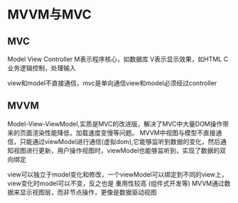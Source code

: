 # MVVM与MVC


## MVC

Model View Controller
M表示程序核心，如数据库
V表示显示效果，如HTML
C业务逻辑控制，处理输入

view和model不直接通信，mvc是单向通信view和model必须经过controller

## MVVM

Model-View-ViewModel,实质是MVC的改进版，解决了MVC中大量DOM操作带来的页面渲染性能降低，加载速度变慢等问题。
MVVM中视图与模型不直接通信，只能通过viewModel进行通信(虚拟dom),它能够监听到数据的变化，然后通知视图进行更新，用户操作视图时，viewModel也能够监听到，实现了数据的双向绑定

view可以独立于model变化和修改，一个viewModel可以绑定到不同的view上，view变化时model可以不变，反之也是
重用性较高 (组件式开发等)
MVVM通过数据来显示视图层，而非节点操作，更像是数据驱动视图

